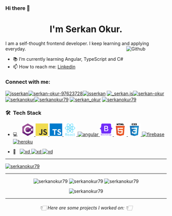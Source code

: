### Hi there 👋 
<h1 align="center">I'm Serkan Okur.</h1> 
I am a self-thought frontend developer. I keep learning and applying everyday.
<img width="25%" align="right" alt="Github" src="https://github.com/TheDudeThatCode/TheDudeThatCode/blob/master/Assets/Designer.gif" /> 

- 📚 I’m currently learning Angular, TypeScript and C# 
- 📫 How to reach me: [Linkedin](https://www.linkedin.com/in/serkan-okur-97623728/) 
<h3 align="left">Connect with me:</h3>  
<p align="left"><a href="https://twitter.com/jsserkan" target="blank"><img align="center" src="https://cdn.iconscout.com/icon/free/png-256/twitter-213-569318.png" alt="jsserkan" height="40" width="40" /></a><a href="https://linkedin.com/in/serkan-okur-97623728" target="blank"><img align="center" src="https://cdn.iconscout.com/icon/free/png-256/linkedin-172-569316.png" alt="serkan-okur-97623728" height="40" width="40" /></a><a href="https://fb.com/jsserkan" target="blank"><img align="center" src="https://cdn.iconscout.com/icon/free/png-256/facebook-235-569311.png" alt="jsserkan" height="40" width="40" /></a>  
<a href="https://instagram.com/_serkan.js" target="blank"><img align="center" src="https://cdn.iconscout.com/icon/free/png-256/instagram-198-569476.png" alt="_serkan.js" height="40" width="40" /></a><a href="https://stackoverflow.com/users/serkan-okur" target="blank"><img align="center" src="https://cdn.iconscout.com/icon/free/png-256/stackoverflow-2752065-2284882.png" alt="serkan-okur" height="30" width="30" /></a> <a href="https://codepen.io/serkanokur" target="blank"><img align="center" src="https://cdn.iconscout.com/icon/free/png-256/codepen-283475.png" alt="serkanokur" height="30" width="30" /></a><a href="https://codesandbox.com/serkanokur79" target="blank"><img align="center" src="https://user-images.githubusercontent.com/30775271/101762656-fce54780-3add-11eb-9338-c5965a87a199.png" alt="serkanokur79" height="60" width="60" /></a> 
<a href="https://www.hackerrank.com/serkan_okur" target="blank"><img align="center" src="https://d29fhpw069ctt2.cloudfront.net/icon/image/38712/preview.svg" alt="serkan_okur" height="30" width="30" /></a> <a href="https://www.leetcode.com/serkanokur79" target="blank"><img align="center" src="https://wangtao0101.gallerycdn.vsassets.io/extensions/wangtao0101/debug-leetcode/0.2.2/1586274402348/Microsoft.VisualStudio.Services.Icons.Default" alt="serkanokur79" height="30" width="30" /></a>  
</p>  

<h3> 🛠 &nbsp;Tech Stack</h3>


- 💻 &nbsp;
<a href="https://www.w3schools.com/cs/" target="_blank"> <img src="https://raw.githubusercontent.com/devicons/devicon/master/icons/csharp/csharp-original.svg" alt="csharp" width="40" height="40"/> </a>  <a href="https://developer.mozilla.org/en-US/docs/Web/JavaScript" target="_blank"> <img src="https://raw.githubusercontent.com/devicons/devicon/master/icons/javascript/javascript-original.svg" alt="javascript" width="40" height="40"/> </a>  <a href="https://www.typescriptlang.org/" target="_blank"> <img src="https://raw.githubusercontent.com/devicons/devicon/master/icons/typescript/typescript-original.svg" alt="typescript" width="40" height="40"/> </a><a href="https://reactjs.org/" target="_blank"> <img src="https://raw.githubusercontent.com/devicons/devicon/master/icons/react/react-original-wordmark.svg" alt="react" width="40" height="40"/> </a> <a href="https://angular.io" target="_blank"> <img src="https://jaki-jezyk-programowania.pl/img/technologies/angular.png" alt="angular" width="40" height="40"/> </a><a href="https://getbootstrap.com" target="_blank"> <img src="https://raw.githubusercontent.com/devicons/devicon/master/icons/bootstrap/bootstrap-plain-wordmark.svg" alt="bootstrap" width="40" height="40"/> </a> 
<a href="https://www.w3.org/html/" target="_blank"> <img src="https://raw.githubusercontent.com/devicons/devicon/master/icons/html5/html5-original-wordmark.svg" alt="html5" width="40" height="40"/> </a><a href="https://www.w3schools.com/css/" target="_blank"> <img src="https://raw.githubusercontent.com/devicons/devicon/master/icons/css3/css3-original-wordmark.svg" alt="css3" width="40" height="40"/> </a>  <a href="https://firebase.google.com/" target="_blank"> <img src="https://www.vectorlogo.zone/logos/firebase/firebase-icon.svg" alt="firebase" width="40" height="40"/> </a><a href="https://heroku.com" target="_blank"> <img src="https://www.vectorlogo.zone/logos/heroku/heroku-icon.svg" alt="heroku" width="40" height="40"/> </a> 

- 🔧 &nbsp;
  <a href="https://www.adobe.com/products/xd.html" target="_blank"> <img src="https://cdn.worldvectorlogo.com/logos/adobe-xd.svg" alt="xd" width="40" height="40"/> </a>  <a href="https://visualstudio.microsoft.com/vs/" target="_blank"> <img src="https://iconarchive.com/download/i98390/dakirby309/simply-styled/Microsoft-Visual-Studio.ico" alt="xd" width="40" height="40"/> </a>   <a href="https://code.visualstudio.com/" target="_blank"> <img src="https://code.visualstudio.com/assets/favicon.ico" alt="xd" width="40" height="40"/> </a>  

---

<p align="left"> <a href="https://github.com/ryo-ma/github-profile-trophy"><img src="https://github-profile-trophy.vercel.app/?username=serkanokur79" alt="serkanokur79" /></a> </p>

---
<p align="center"> 
<img align="center" src="https://github-readme-stats.vercel.app/api/top-langs?username=serkanokur79&show_icons=true&locale=en&layout=compact" alt="serkanokur79" /> 
<img align="center" src="https://github-readme-stats.vercel.app/api?username=serkanokur79&show_icons=true&locale=en" alt="serkanokur79" />  
<img align="center" src="https://github-readme-streak-stats.herokuapp.com/?user=serkanokur79&" alt="serkanokur79" /></p>
<p align="center"> <img src="https://komarev.com/ghpvc/?username=serkanokur79&label=Profile%20views&color=0e75b6&style=flat" alt="serkanokur79" /> </p>

---
<h6 align="center">👇🏻 Here are some projects I worked on: 👇🏻</h6>



